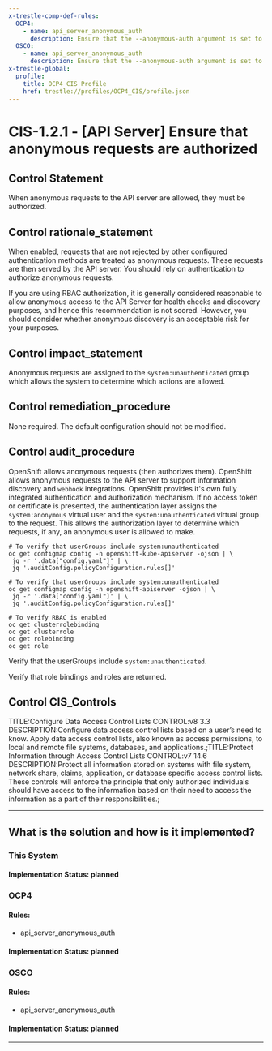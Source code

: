 ```yaml
---
x-trestle-comp-def-rules:
  OCP4:
    - name: api_server_anonymous_auth
      description: Ensure that the --anonymous-auth argument is set to false
  OSCO:
    - name: api_server_anonymous_auth
      description: Ensure that the --anonymous-auth argument is set to false
x-trestle-global:
  profile:
    title: OCP4 CIS Profile
    href: trestle://profiles/OCP4_CIS/profile.json
---
```


# CIS-1.2.1 - \[API Server\] Ensure that anonymous requests are authorized

## Control Statement

When anonymous requests to the API server are allowed, they must be authorized.

## Control rationale_statement

When enabled, requests that are not rejected by other configured authentication methods are treated as anonymous requests. These requests are then served by the API server. You should rely on authentication to authorize anonymous requests.

If you are using RBAC authorization, it is generally considered reasonable to allow anonymous access to the API Server for health checks and discovery purposes, and hence this recommendation is not scored. However, you should consider whether anonymous discovery is an acceptable risk for your purposes.

## Control impact_statement

Anonymous requests are assigned to the `system:unauthenticated` group which allows the system to determine which actions are allowed.

## Control remediation_procedure

None required. The default configuration should not be modified.

## Control audit_procedure

OpenShift allows anonymous requests (then authorizes them). OpenShift allows anonymous requests to the API server to support information discovery and `webhook` integrations. OpenShift provides it's own fully integrated authentication and authorization mechanism. If no access token or certificate is presented, the authentication layer assigns the `system:anonymous` virtual user and the `system:unauthenticated` virtual group to the request. This allows the authorization layer to determine which requests, if any, an anonymous user is allowed to make.

```
# To verify that userGroups include system:unauthenticated
oc get configmap config -n openshift-kube-apiserver -ojson | \
 jq -r '.data["config.yaml"]' | \
 jq '.auditConfig.policyConfiguration.rules[]'

# To verify that userGroups include system:unauthenticated
oc get configmap config -n openshift-apiserver -ojson | \
 jq -r '.data["config.yaml"]' | \
 jq '.auditConfig.policyConfiguration.rules[]'

# To verify RBAC is enabled
oc get clusterrolebinding
oc get clusterrole
oc get rolebinding
oc get role
```

Verify that the userGroups include `system:unauthenticated`.

Verify that role bindings and roles are returned.

## Control CIS_Controls

TITLE:Configure Data Access Control Lists CONTROL:v8 3.3 DESCRIPTION:Configure data access control lists based on a user’s need to know. Apply data access control lists, also known as access permissions, to local and remote file systems, databases, and applications.;TITLE:Protect Information through Access Control Lists CONTROL:v7 14.6 DESCRIPTION:Protect all information stored on systems with file system, network share, claims, application, or database specific access control lists. These controls will enforce the principle that only authorized individuals should have access to the information based on their need to access the information as a part of their responsibilities.;

______________________________________________________________________

## What is the solution and how is it implemented?

<!-- For implementation status enter one of: implemented, partial, planned, alternative, not-applicable -->

<!-- Note that the list of rules under ### Rules: is read-only and changes will not be captured after assembly to JSON -->

### This System

<!-- Add implementation prose for the main This System component for control: CIS-1.2.1 -->

#### Implementation Status: planned

### OCP4

<!-- Add control implementation description here for control: CIS-1.2.1 -->

#### Rules:

  - api_server_anonymous_auth

#### Implementation Status: planned

### OSCO

<!-- Add control implementation description here for control: CIS-1.2.1 -->

#### Rules:

  - api_server_anonymous_auth

#### Implementation Status: planned

______________________________________________________________________
